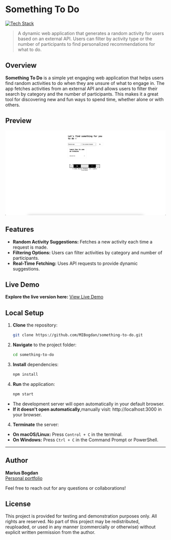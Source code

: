 # Something To Do


[![Tech Stack](https://img.shields.io/badge/EJS%20%7C%20CSS%20%7C%20JavaScript%20%7C%20Node.js-black?style=flat-square)](#)
> A dynamic web application that generates a random activity for users based on an external API. Users can filter by activity type or the number of participants to find personalized recommendations for what to do.


## Overview

**Something To Do** is a simple yet engaging web application that helps users find random activities to do when they are unsure of what to engage in. The app fetches activities from an external API and allows users to filter their search by category and the number of participants. This makes it a great tool for discovering new and fun ways to spend time, whether alone or with others.

## Preview

<p align="center">
  <img src="preview.png" alt="Project Preview" width="600">
</p>

## Features

- **Random Activity Suggestions:** Fetches a new activity each time a request is made.
- **Filtering Options:** Users can filter activities by category and number of participants.
- **Real-Time Fetching:** Uses API requests to provide dynamic suggestions.


## Live Demo

**Explore the live version here:** [View Live Demo](https://marius-bogdan.com/projects/something-to-do/)

## Local Setup

1. **Clone** the repository:
   ```bash
   git clone https://github.com/MIBogdan/something-to-do.git
   ```
2. **Navigate** to the project folder:
   ```bash
   cd something-to-do
   ```
3. **Install** dependencies:
   ```bash
   npm install
   ```

4. **Run** the application:
   ```bash
   npm start
   ```
- The development server will open automatically in your default browser.
- **If it doesn't open automatically**,manually visit: http://localhost:3000 in your browser.

4. **Terminate** the server:
- **On macOS/Linux:** Press `Control + C` in the terminal. 
- **On Windows:** Press `Ctrl + C` in the Command Prompt or PowerShell. 
---

## Author

**Marius Bogdan**  
[Personal portfolio](https://marius-bogdan.com/)

Feel free to reach out for any questions or collaborations!

## License

This project is provided for testing and demonstration purposes only. All rights are reserved. No part of this project may be redistributed, reuploaded, or used in any manner (commercially or otherwise) without explicit written permission from the author.
